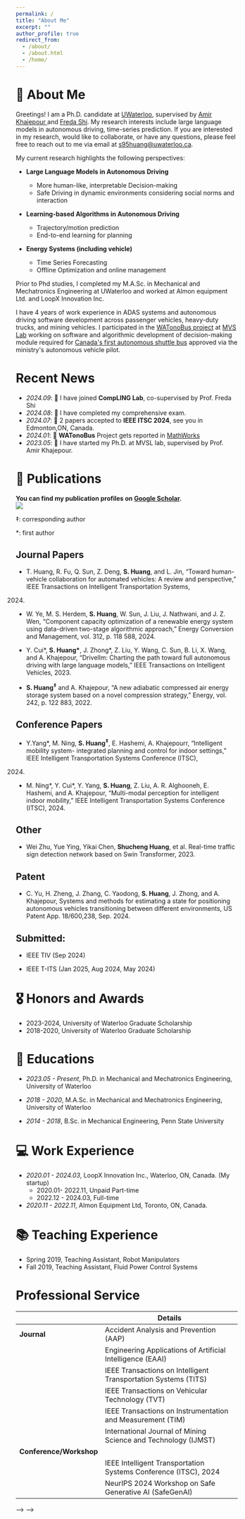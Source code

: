 ```yaml
---
permalink: /
title: "About Me"
excerpt: ""
author_profile: true
redirect_from: 
  - /about/
  - /about.html
  - /home/
---
```


<!-- {% if site.google_scholar_stats_use_cdn %}
{% assign gsDataBaseUrl = "https://cdn.jsdelivr.net/gh/" | append: site.repository | append: "@" %}
{% else %}
{% assign gsDataBaseUrl = "https://raw.githubusercontent.com/" | append: site.repository | append: "/" %}
{% endif %}
{% assign url = gsDataBaseUrl | append: "google-scholar-stats/gs_data_shieldsio.json" %} -->


<span class='anchor' id='about-me'></span>

# 👋 About Me
Greetings! 
I am a Ph.D. candidate at <a href='https://uwaterloo.ca/'>UWaterloo</a>, supervised by <a href='https://uwaterloo.ca/mechatronic-vehicle-systems-lab/'>Amir Khajepour </a>  and <a href='https://uwaterloo.ca/computer-science/about/people/fhs'>Freda Shi</a>. 
 My research interests include large language models in autonomous driving, time-series prediction. If you are interested in my research, would like to collaborate, or have any questions, please feel free to reach out to me via email at s95huang@uwaterloo.ca.
 
 My current research highlights the following perspectives:
- **Large Language Models in Autonomous Driving** 
  - More human-like, interpretable Decision-making
  - Safe Driving in dynamic environments considering social norms and interaction

- **Learning-based Algorithms in Autonomous Driving**
  - Trajectory/motion prediction
  - End-to-end learning for planning

- **Energy Systems (including vehicle)**
  - Time Series Forecasting
  - Offline Optimization and online management




Prior to Phd studies, I completed my M.A.Sc. in Mechanical and Mechatronics Engineering at UWaterloo and worked at Almon equipment Ltd. and LoopX Innovation Inc.

I have 4 years of work experience in ADAS systems and autonomous driving software development across passenger vehicles, heavy-duty trucks, and mining vehicles.
I participated in the <a href="https://uwaterloo.ca/watonobus/">WATonoBus project</a> at <a href="https://uwaterloo.ca/mechatronic-vehicle-systems-lab/">MVS Lab</a> working on software and algorithmic development of decision-making module required for <a href="https://uwaterloo.ca/news/media/university-waterloo-launches-canadas-first-driverless">Canada's first autonomous shuttle bus</a> approved via the ministry's autonomous vehicle pilot. 
<!-- Check out my [research projects](/research/) and [publications](/publications/). -->



<!-- My research interest includes neural machine translation and computer vision. I have published more than 100 papers at the top international AI conferences with total <a href='https://scholar.google.com/citations?user=DhtAFkwAAAAJ'>google scholar citations <strong><span id='total_cit'>260000+</span></strong></a> (You can also use google scholar badge <a href='https://scholar.google.com/citations?user=DhtAFkwAAAAJ'><img src="https://img.shields.io/endpoint?url={{ url | url_encode }}&logo=Google%20Scholar&labelColor=f6f6f6&color=9cf&style=flat&label=citations"></a>). -->


# Recent News
<!-- Allowed emojis: 🎉for good news 📣for average news-->
<!-- - *2024.11*:   I am looking for summer interns for 2025 in North America. -->
- *2024.09*: 🎉  I have joined **CompLING Lab**, co-supervised by Prof. Freda Shi
- *2024.08*: 🎉  I have completed my comprehensive exam.
- *2024.07*: 📣  2 papers accepted to **IEEE ITSC 2024**, see you in Edmonton,ON, Canada.
- *2024.01*:  📣 **WATonoBus** Project gets reported in [MathWorks](https://www.mathworks.com/company/mathworks-stories/developing-adas-technology-for-self-driving-campus-shuttle-bus.html)
- *2023.05*:  🎉 I have started my Ph.D. at MVSL lab, supervised by Prof. Amir Khajepour.


# 📝 Publications 

**You can find my publication profiles on [Google Scholar](https://scholar.google.com/citations?user=iSWijVsAAAAJ).** <br>
<a href='https://scholar.google.com/citations?user=iSWijVsAAAAJ'><img src="https://img.shields.io/endpoint?logo=Google%20Scholar&url=https%3A%2F%2Fcdn.jsdelivr.net%2Fgh%2Fs95huang%2Fs95huang.github.io@google-scholar-stats%2Fgs_data_shieldsio.json&labelColor=f6f6f6&color=9cf&style=flat&label=citations"></a>


‡: corresponding author

*: first author


## Journal Papers

- T. Huang, R. Fu, Q. Sun, Z. Deng, **S. Huang**, and L. Jin, “Toward human-vehicle collaboration for
automated vehicles: A review and perspective,” IEEE Transactions on Intelligent Transportation Systems,
2024.

- W. Ye, M. S. Herdem, **S. Huang**, W. Sun, J. Liu, J. Nathwani, and J. Z. Wen, “Component capacity
optimization of a renewable energy system using data-driven two-stage algorithmic approach,” Energy
Conversion and Management, vol. 312, p. 118 588, 2024.

- Y. Cui*, **S. Huang\***, J. Zhong*, Z. Liu, Y. Wang, C. Sun, B. Li, X. Wang, and A. Khajepour, “Drivellm:
Charting the path toward full autonomous driving with large language models,” IEEE Transactions on
Intelligent Vehicles, 2023.

- **S. Huang<sup>‡</sup>** and A. Khajepour, “A new adiabatic compressed air energy storage system based on a novel
compression strategy,” Energy, vol. 242, p. 122 883, 2022.




## Conference Papers

- Y.Yang*, M. Ning, **S. Huang<sup>‡</sup>**, E. Hashemi, A. Khajepourr, “Intelligent mobility system- integrated
planning and control for indoor settings,” IEEE Intelligent Transportation Systems Conference (ITSC),
2024.

- M. Ning*, Y. Cui*, Y. Yang, **S. Huang**, Z. Liu, A. R. Alghooneh, E. Hashemi, and A. Khajepour,
“Multi-modal perception for intelligent indoor mobility,” IEEE Intelligent Transportation Systems
Conference (ITSC), 2024.

## Other
- Wei Zhu, Yue Ying, Yikai Chen, **Shucheng Huang**, et al. Real-time traffic sign detection network based on Swin Transformer, 2023.

## Patent
- C. Yu, H. Zheng, J. Zhang, C. Yaodong, **S. Huang**, J. Zhong, and A. Khajepour, Systems and methods for
estimating a state for positioning autonomous vehicles transitioning between different environments, US
Patent App. 18/600,238, Sep. 2024.

##  Submitted:

- IEEE TIV (Sep 2024)

- IEEE T-ITS (Jan 2025, Aug 2024, May 2024)


# 🎖 Honors and Awards
* 2023-2024, University of Waterloo Graduate Scholarship
* 2018-2020, University of Waterloo Graduate Scholarship

<!-- # Academic Acitivities -->


# 📖 Educations

- *2023.05 - Present*, Ph.D. in Mechanical and Mechatronics Engineering, University of Waterloo

- *2018 - 2020*, M.A.Sc. in Mechanical and Mechatronics Engineering, University of Waterloo

- *2014 - 2018*, B.Sc. in Mechanical Engineering, Penn State University


<!-- # 💬 Invited Talks -->

<!-- - *2021.06*, Lorem ipsum dolor sit amet, consectetur adipiscing elit. Vivamus ornare aliquet ipsum, ac tempus justo dapibus sit amet.  -->
<!-- - *2021.03*, Lorem ipsum dolor sit amet, consectetur adipiscing elit. Vivamus ornare aliquet ipsum, ac tempus justo dapibus sit amet.  \| [\[video\]](https://github.com/) -->

# 💻 Work Experience
- *2020.01 - 2024.03*, LoopX Innovation Inc., Waterloo, ON, Canada. (My startup)
   - 2020.01- 2022.11, Unpaid Part-time
   - 2022.12 - 2024.03, Full-time
- *2020.11 - 2022.11*, Almon Equipment Ltd, Toronto, ON, Canada.

# 📚 Teaching Experience
- Spring 2019, Teaching Assistant, Robot Manipulators
- Fall 2019, Teaching Assistant, Fluid Power Control Systems


#  Professional Service

|                       | **Details**                                                                                       |
|-----------------------|---------------------------------------------------------------------------------------------------|
| **Journal**           | Accident Analysis and Prevention (AAP)                                                                                             |
|                       | Engineering Applications of Artificial Intelligence (EAAI)                                                   |
|                       | IEEE Transactions on Intelligent Transportation Systems (TITS)                                    |
|                       | IEEE Transactions on Vehicular Technology (TVT)                                                   |
|                       | IEEE Transactions on Instrumentation and Measurement (TIM)                                       |
|                       | International Journal of Mining Science and Technology (IJMST)                                    |
| **Conference/Workshop** |                                                                                                  |
|                       | IEEE Intelligent Transportation Systems Conference (ITSC), 2024                                   |
|                       | NeurIPS 2024 Workshop on Safe Generative AI (SafeGenAI)                                           |


 <!-- Interesting facts -->
<!-- # 📷/🚴‍♂️ Fun Facts --> -->
<!-- - I enjoy taking picutres with DSLR cameras, including standard U Waterloo portraits (like mine), and graduation photos -->
<!-- - I am really into biking. I have a road bike and a mountain bike. I also have a bike trainer at home. --> -->